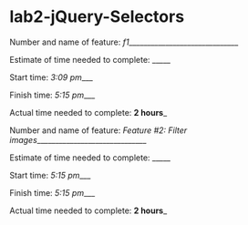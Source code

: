 # lab2-jQuery-Selectors

Number and name of feature: _f1_______________________________

Estimate of time needed to complete: _____

Start time: _3:09 pm____

Finish time: _5:15 pm____

Actual time needed to complete: __2 hours___

Number and name of feature: _Feature #2: Filter images_______________________________

Estimate of time needed to complete: _____

Start time: _5:15 pm____

Finish time: _5:15 pm____

Actual time needed to complete: __2 hours___